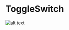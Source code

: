 # ToggleSwitch
![alt text](https://github.com/mehrnaznazari/toggle-switch/blob/main/toggle-switch.jpg)
